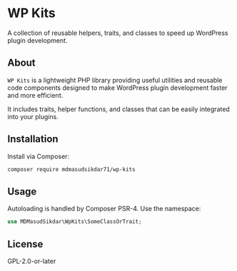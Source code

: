 # WP Kits

A collection of reusable helpers, traits, and classes to speed up WordPress plugin development.

## About

`WP Kits` is a lightweight PHP library providing useful utilities and reusable code components designed to make WordPress plugin development faster and more efficient.

It includes traits, helper functions, and classes that can be easily integrated into your plugins.

## Installation

Install via Composer:

```bash
composer require mdmasudsikdar71/wp-kits

````

## Usage

Autoloading is handled by Composer PSR-4. Use the namespace:

```php
use MDMasudSikdar\WpKits\SomeClassOrTrait;
```

## License

GPL-2.0-or-later
